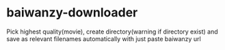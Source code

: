 # baiwanzy-downloader
Pick highest quality(movie), create directory(warning if directory exist) and save as relevant filenames automatically with just paste baiwanzy url
